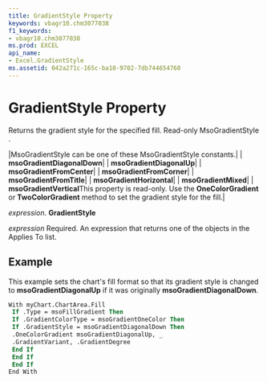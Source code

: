 ```yaml
---
title: GradientStyle Property
keywords: vbagr10.chm3077038
f1_keywords:
- vbagr10.chm3077038
ms.prod: EXCEL
api_name:
- Excel.GradientStyle
ms.assetid: 042a271c-165c-ba10-9702-7db744654760
---
```



# GradientStyle Property

Returns the gradient style for the specified fill. Read-only MsoGradientStyle .



|MsoGradientStyle can be one of these MsoGradientStyle constants.|
| **msoGradientDiagonalDown**|
| **msoGradientDiagonalUp**|
| **msoGradientFromCenter**|
| **msoGradientFromCorner**|
| **msoGradientFromTitle**|
| **msoGradientHorizontal**|
| **msoGradientMixed**|
| **msoGradientVertical**This property is read-only. Use the  **OneColorGradient** or **TwoColorGradient** method to set the gradient style for the fill.|

 _expression_. **GradientStyle**

 _expression_ Required. An expression that returns one of the objects in the Applies To list.

## Example

This example sets the chart's fill format so that its gradient style is changed to  **msoGradientDiagonalUp** if it was originally **msoGradientDiagonalDown**.


```vb
With myChart.ChartArea.Fill 
 If .Type = msoFillGradient Then 
 If .GradientColorType = msoGradientOneColor Then 
 If .GradientStyle = msoGradientDiagonalDown Then 
 .OneColorGradient msoGradientDiagonalUp, _ 
 .GradientVariant, .GradientDegree 
 End If 
 End If 
 End If 
End With
```


